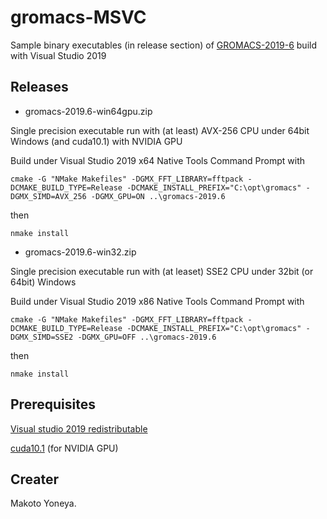 # gromacs-MSVC

Sample binary executables (in release section) of [GROMACS-2019-6][1] build with Visual Studio 2019

## Releases

- gromacs-2019.6-win64gpu.zip

Single precision executable run with (at least) AVX-256 CPU under 64bit Windows (and cuda10.1) with NVIDIA GPU

Build under Visual Studio 2019 x64 Native Tools Command Prompt with

`cmake -G "NMake Makefiles" -DGMX_FFT_LIBRARY=fftpack -DCMAKE_BUILD_TYPE=Release -DCMAKE_INSTALL_PREFIX="C:\opt\gromacs" -DGMX_SIMD=AVX_256 -DGMX_GPU=ON ..\gromacs-2019.6`

then

`nmake install`

- gromacs-2019.6-win32.zip

Single precision executable run with (at leaset) SSE2 CPU under 32bit (or 64bit) Windows

Build under Visual Studio 2019 x86 Native Tools Command Prompt with

`cmake -G "NMake Makefiles" -DGMX_FFT_LIBRARY=fftpack -DCMAKE_BUILD_TYPE=Release -DCMAKE_INSTALL_PREFIX="C:\opt\gromacs" -DGMX_SIMD=SSE2 -DGMX_GPU=OFF ..\gromacs-2019.6`

then

`nmake install`

## Prerequisites

[Visual studio 2019 redistributable][2]

[cuda10.1][3] (for NVIDIA GPU)

## Creater

Makoto Yoneya.

[1]: http://manual.gromacs.org/documentation/
[2]: https://support.microsoft.com/en-us/help/2977003/the-latest-supported-visual-c-downloads
[3]: https://developer.nvidia.com/cuda-10.1-download-archive-base
